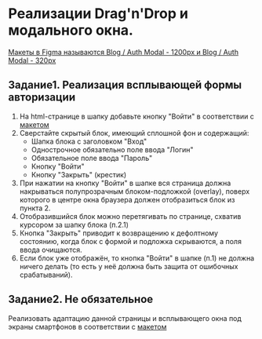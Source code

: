 # Реализации Drag'n'Drop и модального окна.

[Макеты в Figma называются Blog / Auth Modal - 1200px и Blog / Auth Modal - 320px](https://www.figma.com/file/SG6dBjfpRfansnrWjmDgcl/Wireframes?node-id=2232%3A28316)

## Задание1. Реализация всплывающей формы авторизации

1. На html-странице в шапку добавьте кнопку "Войти" в соответствии с [макетом](https://github.com/RSTU-Citg-Space/web_lab/blob/frontend/AVB/Lab_6_DnD/Auth_Modal_1200px.png)
2. Сверстайте скрытый блок, имеющий сплошной фон и содержащий:
   * Шапка блока с заголовком "Вход"
   * Однострочное обязательно поле ввода "Логин"
   * Обязательное поле ввода "Пароль"
   * Кнопку "Войти"
   * Кнопку "Закрыть" (крестик)
2. При нажатии на кнопку "Войти" в шапке вся страница должна накрываться полупрозрачным блоком-подложкой (overlay), поверх которого в центре окна браузера должен отобразиться блок из пункта 2.
3. Отобразившийся блок можно перетягивать по странице, схватив курсором за шапку блока (п.2.1)
4. Кнопка "Закрыть" приводит к возвращению к дефолтному состоянию, когда блок с формой и подложка скрываются, а поля ввода очищаются.
5. Если блок уже отображён, то кнопка "Войти" в шапке (п.1) не должна ничего делать (то есть у неё должна быть защита от ошибочных срабатываний).


## Задание2. Не обязательное

Реализовать адаптацию данной страницы и всплывающего окна под экраны смартфонов в соответствии с [макетом](https://github.com/RSTU-Citg-Space/web_lab/blob/frontend/AVB/Lab_6_DnD/Auth_Modal_320px.png)
